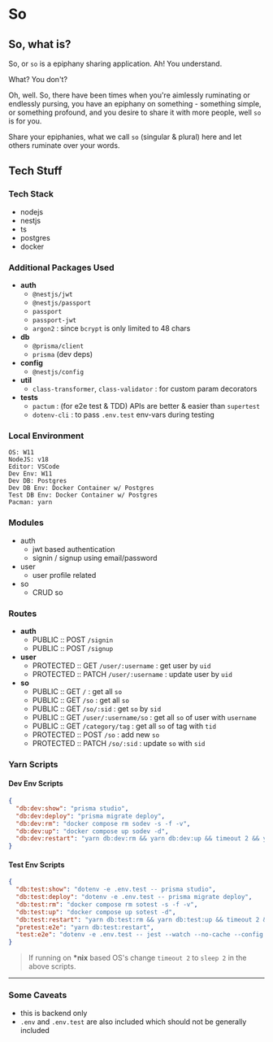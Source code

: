 # So

## So, what is?

So, or `so` is a epiphany sharing application. Ah! You understand.

What? You don't?

Oh, well. So, there have been times when you're aimlessly ruminating or endlessly pursing, you have an epiphany on something - something simple, or something profound, and you desire to share it with more people, well `so` is for you.

Share your epiphanies, what we call `so` (singular & plural) here and let others ruminate over your words.

## Tech Stuff

### Tech Stack

- nodejs
- nestjs
- ts
- postgres
- docker

### Additional Packages Used

- **auth**
  - `@nestjs/jwt`
  - `@nestjs/passport`
  - `passport`
  - `passport-jwt`
  - `argon2` : since `bcrypt` is only limited to 48 chars
- **db**
  - `@prisma/client`
  - `prisma` (dev deps)
- **config**
  - `@nestjs/config`
- **util**
  - `class-transformer`, `class-validator` : for custom param decorators
- **tests**
  - `pactum` : (for e2e test & TDD) APIs are better & easier than `supertest`
  - `dotenv-cli` : to pass `.env.test` env-vars during testing

### Local Environment

```text
OS: W11
NodeJS: v18
Editor: VSCode
Dev Env: W11
Dev DB: Postgres
Dev DB Env: Docker Container w/ Postgres
Test DB Env: Docker Container w/ Postgres
Pacman: yarn
```

### Modules

- auth
  - jwt based authentication
  - signin / signup using email/password
- user
  - user profile related
- so
  - CRUD so

### Routes

- **auth**
  - PUBLIC    :: POST `/signin`
  - PUBLIC    :: POST `/signup`
- **user**
  - PROTECTED :: GET `/user/:username` : get user by `uid`
  - PROTECTED :: PATCH `/user/:username` : update user by `uid`
- **so**
  - PUBLIC    :: GET `/` : get all `so`
  - PUBLIC    :: GET `/so` : get all `so`
  - PUBLIC    :: GET `/so/:sid` : get `so` by `sid`
  - PUBLIC    :: GET `/user/:username/so` : get all `so` of user with `username`
  - PUBLIC    :: GET `/category/tag` :  get all `so` of tag with `tid`
  - PROTECTED :: POST `/so` : add new `so`
  - PROTECTED :: PATCH `/so/:sid` : update `so` with `sid`

### Yarn Scripts

#### Dev Env Scripts

```json
{
  "db:dev:show": "prisma studio",
  "db:dev:deploy": "prisma migrate deploy",
  "db:dev:rm": "docker compose rm sodev -s -f -v",
  "db:dev:up": "docker compose up sodev -d",
  "db:dev:restart": "yarn db:dev:rm && yarn db:dev:up && timeout 2 && yarn db:dev:deploy",
}
```

#### Test Env Scripts

```json
{
  "db:test:show": "dotenv -e .env.test -- prisma studio",
  "db:test:deploy": "dotenv -e .env.test -- prisma migrate deploy",
  "db:test:rm": "docker compose rm sotest -s -f -v",
  "db:test:up": "docker compose up sotest -d",
  "db:test:restart": "yarn db:test:rm && yarn db:test:up && timeout 2 && yarn db:test:deploy",
  "pretest:e2e": "yarn db:test:restart",
  "test:e2e": "dotenv -e .env.test -- jest --watch --no-cache --config ./test/jest-e2e.json"
}
```

> If running on **\*nix** based OS's change `timeout 2` to `sleep 2` in the above scripts.

---

### Some Caveats

- this is backend only
- `.env` and `.env.test` are also included which should not be generally included
